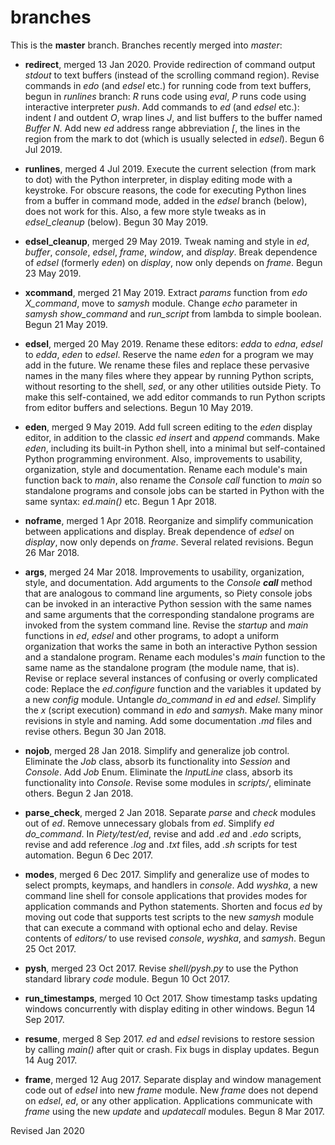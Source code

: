
branches
========

This is the **master** branch.  Branches recently merged into *master*:

- **redirect**, merged 13 Jan 2020.  Provide redirection of command output
*stdout* to text buffers (instead of the scrolling command region).
Revise commands in *edo* (and *edsel* etc.) for running code from text
buffers, begun in *runlines* branch: *R* runs code using *eval*,
*P* runs code using interactive interpreter *push*.
Add commands to *ed* (and *edsel* etc.): indent *I* and outdent *O*, 
wrap lines *J*, and list buffers to the buffer named *Buffer* *N*.
Add new *ed* address range abbreviation *[*, the lines in the
region from the mark to dot (which is usually selected in *edsel*).
Begun 6 Jul 2019.

- **runlines**, merged 4 Jul 2019.  Execute the current selection
(from mark to dot) with the Python interpreter, in display editing mode with
a keystroke.  For obscure reasons, the code for executing Python lines from a
buffer in command mode, added in the *edsel* branch (below), does not work for
this.  Also, a few more style tweaks as in *edsel_cleanup* (below).
Begun 30 May 2019.

- **edsel_cleanup**, merged 29 May 2019.  Tweak naming and style in
*ed*, *buffer*, *console*, *edsel*, *frame*, *window*, and *display*.
Break dependence of *edsel* (formerly *eden*) on *display*, now only depends
on *frame*. Begun 23 May 2019.

- **xcommand**, merged 21 May 2019.  Extract *params* function from *edo* *X_command*,
move to *samysh* module.   Change *echo* parameter in *samysh* *show_command* and *run_script*
from lambda to simple boolean.  Begun 21 May 2019.

- **edsel**, merged 20 May 2019.  Rename these editors: *edda* to *edna*, *edsel* to *edda*,
*eden* to *edsel*.   Reserve the name *eden* for a program we may add in the future.
We rename these files and replace these pervasive names in the many files
where they appear by running Python scripts, without resorting to
the shell, *sed*, or any other utilities outside Piety.  To make this self-contained,
we add editor commands to run Python scripts from editor buffers and selections.
Begun 10 May 2019.

- **eden**, merged 9 May 2019.  Add full screen editing to the *eden*
display editor, in addition to the classic *ed* *insert* and *append*
commands.  Make *eden*, including its built-in Python shell, into a
minimal but self-contained Python programming environment.  Also,
improvements to usability, organization, style and documentation.
Rename each module's main function back to *main*, also rename the
*Console* *call* function to *main* so standalone programs and console
jobs can be started in Python with the same syntax: *ed.main()* etc.
Begun 1 Apr 2018.

- **noframe**, merged 1 Apr 2018.  Reorganize and simplify
communication between applications and display.  Break dependence of
*edsel* on *display*, now only depends on *frame*.  Several related
revisions.  Begun 26 Mar 2018.

- **args**, merged 24 Mar 2018.  Improvements to usability,
organization, style, and documentation.  Add arguments to the
*Console* *__call__* method that are analogous to command line
arguments, so Piety console jobs can be invoked in an interactive
Python session with the same names and same arguments that the
corresponding standalone programs are invoked from the system command
line.  Revise the *startup* and *main* functions in *ed*, *edsel* and
other programs, to adopt a uniform organization that works the same in
both an interactive Python session and a standalone program.  Rename
each modules's *main* function to the same name as the standalone
program (the module name, that is).  Revise or replace several
instances of confusing or overly complicated code: Replace the
*ed.configure* function and the variables it updated by a new *config*
module.  Untangle *do_command* in *ed* and *edsel*.  Simplify the *x*
(script execution) command in *edo* and *samysh*.  Make many minor
revisions in style and naming.  Add some documentation *.md* files and
revise others.  Begun 30 Jan 2018.

- **nojob**, merged 28 Jan 2018.  Simplify and generalize job control.
Eliminate the *Job* class, absorb its functionality into *Session* and
*Console*.  Add *Job* Enum.  Eliminate the *InputLine* class, absorb its
functionality into *Console*.  Revise some modules in *scripts/*,
eliminate others.  Begun 2 Jan 2018.

- **parse_check**, merged 2 Jan 2018.  Separate *parse* and *check*
modules out of *ed*.  Remove unnecessary globals from *ed*.  Simplify
*ed* *do_command*.  In *Piety/test/ed*, revise and add *.ed* and
*.edo* scripts, revise and add reference *.log* and *.txt* files, add
*.sh* scripts for test automation.  Begun 6 Dec 2017.

- **modes**, merged 6 Dec 2017.  Simplify and generalize use of modes to
select prompts, keymaps, and handlers in *console*.  Add *wyshka*, a
new command line shell for console applications that provides modes
for application commands and Python statements.  Shorten and focus
*ed* by moving out code that supports test scripts to the new *samysh*
module that can execute a command with optional echo and delay.
Revise contents of *editors/* to use revised *console*, *wyshka*, and
*samysh*.  Begun 25 Oct 2017.

- **pysh**, merged 23 Oct 2017.  Revise *shell/pysh.py* to use the Python
standard library *code* module.  Begun 10 Oct 2017.

- **run_timestamps**, merged 10 Oct 2017.  Show timestamp tasks updating
windows concurrently with display editing in other windows.  Begun 14
Sep 2017.

- **resume**, merged 8 Sep 2017. *ed* and *edsel* revisions to restore
    session by calling *main()* after quit or crash.  Fix bugs in
    display updates.  Begun 14 Aug 2017.

- **frame**, merged 12 Aug 2017. Separate display and window
    management code out of *edsel* into new *frame* module.  New
    *frame* does not depend on *edsel*, *ed*, or any other
    application.  Applications communicate with *frame* using the new
    *update* and *updatecall* modules.  Begun 8 Mar 2017.

Revised Jan 2020

